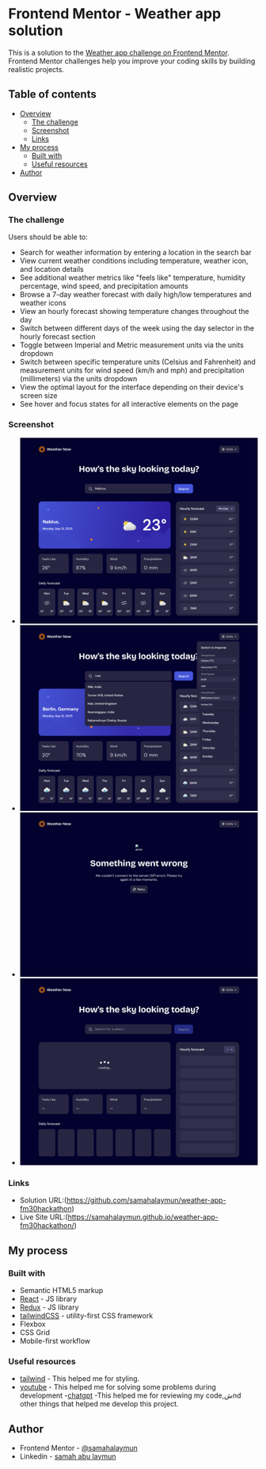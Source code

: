 # Frontend Mentor - Weather app solution

This is a solution to the [Weather app challenge on Frontend Mentor](https://www.frontendmentor.io/challenges/weather-app-K1FhddVm49). Frontend Mentor challenges help you improve your coding skills by building realistic projects.

## Table of contents

- [Overview](#overview)
  - [The challenge](#the-challenge)
  - [Screenshot](#screenshot)
  - [Links](#links)
- [My process](#my-process)
  - [Built with](#built-with)
  - [Useful resources](#useful-resources)
- [Author](#author)

## Overview

### The challenge

Users should be able to:

- Search for weather information by entering a location in the search bar
- View current weather conditions including temperature, weather icon, and location details
- See additional weather metrics like "feels like" temperature, humidity percentage, wind speed, and precipitation amounts
- Browse a 7-day weather forecast with daily high/low temperatures and weather icons
- View an hourly forecast showing temperature changes throughout the day
- Switch between different days of the week using the day selector in the hourly forecast section
- Toggle between Imperial and Metric measurement units via the units dropdown
- Switch between specific temperature units (Celsius and Fahrenheit) and measurement units for wind speed (km/h and mph) and precipitation (millimeters) via the units dropdown
- View the optimal layout for the interface depending on their device's screen size
- See hover and focus states for all interactive elements on the page

### Screenshot

- ![weather](./screenshot1.png)
- ![deropdown state](./screenshot2.png)
- ![error status](./screenshot3.png)
- ![loading status](./screenshot4.png)

### Links

- Solution URL:(https://github.com/samahalaymun/weather-app-fm30hackathon)
- Live Site URL:(https://samahalaymun.github.io/weather-app-fm30hackathon/)

## My process

### Built with

- Semantic HTML5 markup
- [React](https://reactjs.org/) - JS library
- [Redux](https://redux.js.org) - JS library
- [tailwindCSS](https://tailwindcss.com) - utility-first CSS framework
- Flexbox
- CSS Grid
- Mobile-first workflow

### Useful resources

- [tailwind](https://tailwindcss.com) - This helped me for styling.
- [youtube](https://www.youtube.com) - This helped me for solving some problems during development -[chatgpt](https://chatgpt.com/) -This helped me for reviewing my code,شnd other things that helped me develop this project.

## Author

- Frontend Mentor - [@samahalaymun](https://www.frontendmentor.io/profile/samahalaymun)
- Linkedin - [samah abu laymun](https://www.linkedin.com/in/samah-abu-laymun-076414a7/)
